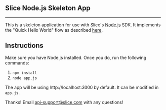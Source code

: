 ## Slice Node.js Skeleton App
---

This is a skeleton application for use with Slice's [Node.js](https://github.com/slicedev/slice-node) SDK.  It implements the "Quick Hello World" flow as described [here](http://devdocs.slice.com/resources/hello).  

 **Instructions**
---

Make sure you have Node.js installed.  Once you do, run the following commands:
1.  `npm install`
1.  `node app.js`

The app will be using http://localhost:3000 by default.  It can be modified in `app.js`.  

Thanks!  Email [api-support@slice.com](mailto:api-support@slice.com) with any questions!

